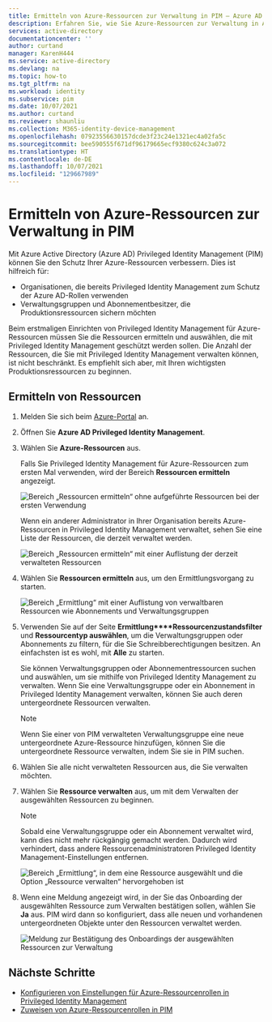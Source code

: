 ```yaml
---
title: Ermitteln von Azure-Ressourcen zur Verwaltung in PIM – Azure AD | Microsoft-Dokumentation
description: Erfahren Sie, wie Sie Azure-Ressourcen zur Verwaltung in Azure AD Privileged Identity Management (PIM) ermitteln.
services: active-directory
documentationcenter: ''
author: curtand
manager: KarenH444
ms.service: active-directory
ms.devlang: na
ms.topic: how-to
ms.tgt_pltfrm: na
ms.workload: identity
ms.subservice: pim
ms.date: 10/07/2021
ms.author: curtand
ms.reviewer: shaunliu
ms.collection: M365-identity-device-management
ms.openlocfilehash: 07923556630157dcde3f23c24e1321ec4a02fa5c
ms.sourcegitcommit: bee590555f671df96179665ecf9380c624c3a072
ms.translationtype: HT
ms.contentlocale: de-DE
ms.lasthandoff: 10/07/2021
ms.locfileid: "129667989"
---
```

# <a name="discover-azure-resources-to-manage-in-privileged-identity-management"></a>Ermitteln von Azure-Ressourcen zur Verwaltung in PIM

Mit Azure Active Directory (Azure AD) Privileged Identity Management (PIM) können Sie den Schutz Ihrer Azure-Ressourcen verbessern. Dies ist hilfreich für:

- Organisationen, die bereits Privileged Identity Management zum Schutz der Azure AD-Rollen verwenden
- Verwaltungsgruppen und Abonnementbesitzer, die Produktionsressourcen sichern möchten

Beim erstmaligen Einrichten von Privileged Identity Management für Azure-Ressourcen müssen Sie die Ressourcen ermitteln und auswählen, die mit Privileged Identity Management geschützt werden sollen. Die Anzahl der Ressourcen, die Sie mit Privileged Identity Management verwalten können, ist nicht beschränkt. Es empfiehlt sich aber, mit Ihren wichtigsten Produktionsressourcen zu beginnen.

## <a name="discover-resources"></a>Ermitteln von Ressourcen

1. Melden Sie sich beim [Azure-Portal](https://portal.azure.com/) an.

1. Öffnen Sie **Azure AD Privileged Identity Management**.

1. Wählen Sie **Azure-Ressourcen** aus.

    Falls Sie Privileged Identity Management für Azure-Ressourcen zum ersten Mal verwenden, wird der Bereich **Ressourcen ermitteln** angezeigt.

    ![Bereich „Ressourcen ermitteln“ ohne aufgeführte Ressourcen bei der ersten Verwendung](./media/pim-resource-roles-discover-resources/discover-resources-first-run.png)

    Wenn ein anderer Administrator in Ihrer Organisation bereits Azure-Ressourcen in Privileged Identity Management verwaltet, sehen Sie eine Liste der Ressourcen, die derzeit verwaltet werden.

    ![Bereich „Ressourcen ermitteln“ mit einer Auflistung der derzeit verwalteten Ressourcen](./media/pim-resource-roles-discover-resources/discover-resources.png)

1. Wählen Sie **Ressourcen ermitteln** aus, um den Ermittlungsvorgang zu starten.

    ![Bereich „Ermittlung“ mit einer Auflistung von verwaltbaren Ressourcen wie Abonnements und Verwaltungsgruppen](./media/pim-resource-roles-discover-resources/discovery-pane.png)

1. Verwenden Sie auf der Seite **Ermittlung****Ressourcenzustandsfilter** und **Ressourcentyp auswählen**, um die Verwaltungsgruppen oder Abonnements zu filtern, für die Sie Schreibberechtigungen besitzen. An einfachsten ist es wohl, mit **Alle** zu starten.

   Sie können Verwaltungsgruppen oder Abonnementressourcen suchen und auswählen, um sie mithilfe von Privileged Identity Management zu verwalten. Wenn Sie eine Verwaltungsgruppe oder ein Abonnement in Privileged Identity Management verwalten, können Sie auch deren untergeordnete Ressourcen verwalten.

   > [!Note]
   > Wenn Sie einer von PIM verwalteten Verwaltungsgruppe eine neue untergeordnete Azure-Ressource hinzufügen, können Sie die untergeordnete Ressource verwalten, indem Sie sie in PIM suchen.

1. Wählen Sie alle nicht verwalteten Ressourcen aus, die Sie verwalten möchten.

1. Wählen Sie **Ressource verwalten** aus, um mit dem Verwalten der ausgewählten Ressourcen zu beginnen.

    > [!NOTE]
    > Sobald eine Verwaltungsgruppe oder ein Abonnement verwaltet wird, kann dies nicht mehr rückgängig gemacht werden. Dadurch wird verhindert, dass andere Ressourcenadministratoren Privileged Identity Management-Einstellungen entfernen.

    ![Bereich „Ermittlung“, in dem eine Ressource ausgewählt und die Option „Ressource verwalten“ hervorgehoben ist](./media/pim-resource-roles-discover-resources/discovery-manage-resource.png)

1. Wenn eine Meldung angezeigt wird, in der Sie das Onboarding der ausgewählten Ressource zum Verwalten bestätigen sollen, wählen Sie **Ja** aus. PIM wird dann so konfiguriert, dass alle neuen und vorhandenen untergeordneten Objekte unter den Ressourcen verwaltet werden.

    ![Meldung zur Bestätigung des Onboardings der ausgewählten Ressourcen zur Verwaltung](./media/pim-resource-roles-discover-resources/discovery-manage-resource-message.png)

## <a name="next-steps"></a>Nächste Schritte

- [Konfigurieren von Einstellungen für Azure-Ressourcenrollen in Privileged Identity Management](pim-resource-roles-configure-role-settings.md)
- [Zuweisen von Azure-Ressourcenrollen in PIM](pim-resource-roles-assign-roles.md)
